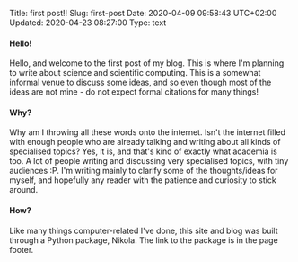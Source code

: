 Title: first post!!
Slug: first-post
Date: 2020-04-09 09:58:43 UTC+02:00
Updated: 2020-04-23 08:27:00
Type: text

#### Hello!

Hello, and welcome to the first post of my blog. This is where I'm planning to write about science and scientific computing. This is a somewhat informal venue
to discuss some ideas, <!--TEASER_END--> and so even though most of the ideas are not mine - do not expect formal citations for many things!

#### Why?
Why am I throwing all these words onto the internet. Isn't the internet filled with enough people who are already talking and writing about all kinds of 
specialised topics? Yes, it is, and that's kind of exactly what academia is too. A lot of people writing and discussing very specialised topics, with tiny audiences :P. 
I'm writing mainly to clarify some of the thoughts/ideas for myself, and hopefully any reader with the patience and curiosity to stick around. 

#### How?
Like many things computer-related I've done, this site and blog was built through a Python package, Nikola. The link to the package is in the page footer. 

